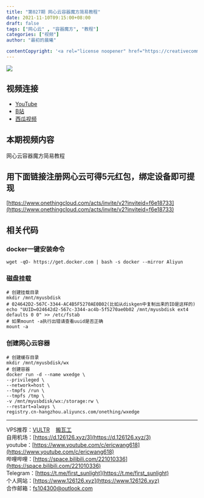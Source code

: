 ```yaml
---
title: "第027期 网心云容器魔方简易教程"
date: 2021-11-10T09:15:00+08:00
draft: false
tags: ["网心云" , "容器魔方", "教程"]
categories: ["视频"]
author: "最初的晨曦"

contentCopyright: '<a rel="license noopener" href="https://creativecommons.org/licenses/by-nc-sa/4.0/deed.zh" target="_blank">本文章采用 CC BY-NC-SA 4.0 许可协议</a>'
---
```


![](../../images/027/0.jpg)
	
## 视频连接
- [YouTube](https://www.youtube.com/watch?v=GAMcJ_FOUVM)
- [B站](https://www.bilibili.com/video/BV1w341187MG/)
- [西瓜视频](https://www.ixigua.com/7028847405693207054)

## 本期视频内容

网心云容器魔方简易教程

##  用下面链接注册网心云可得5元红包，绑定设备即可提现

[https://www.onethingcloud.com/acts/invite/v2?inviteid=f6e18733](https://www.onethingcloud.com/acts/invite/v2?inviteid=f6e18733)

## 相关代码

### docker一键安装命令

```
wget -qO- https://get.docker.com | bash -s docker --mirror Aliyun
```

### 磁盘挂载

```
# 创建挂载目录
mkdir /mnt/myusbdisk
# 024642D2-567C-3344-AC4B5F5270AE0B02(比如从diskgen中复制出来的ID是这样的)
echo "UUID=024642d2-567c-3344-ac4b-5f5270ae0b02 /mnt/myusbdisk ext4 defaults 0 0" >> /etc/fstab
# 如果mount -a执行出错请查看uuid是否正确
mount -a
```

### 创建网心云容器

```
# 创建缓存目录
mkdir /mnt/myusbdisk/wx
# 创建容器
docker run -d --name wxedge \
--privileged \
--network=host \
--tmpfs /run \
--tmpfs /tmp \
-v /mnt/myusbdisk/wx:/storage:rw \
--restart=always \
registry.cn-hangzhou.aliyuncs.com/onething/wxedge
```

---

VPS推荐：[VULTR](https://www.vultr.com/?ref=9742814)&nbsp;&nbsp;&nbsp;&nbsp;[搬瓦工](https://bwh81.net/aff.php?aff=73687)  
自用机场：[https://d.126126.xyz/3](https://d.126126.xyz/3)  
youtube：[https://www.youtube.com/c/ericwang618](https://www.youtube.com/c/ericwang618)  
哔哩哔哩：[https://space.bilibili.com/221010336](https://space.bilibili.com/221010336)  
Telegram：[https://t.me/first_sunlight](https://t.me/first_sunlight)  
个人网站：[https://www.126126.xyz](https://www.126126.xyz)  
合作邮箱：fs104300@outlook.com